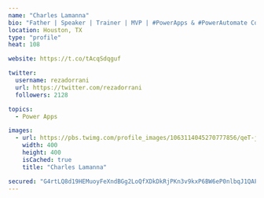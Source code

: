 ```yaml
---
name: "Charles Lamanna"
bio: "Father | Speaker | Trainer | MVP | #PowerApps & #PowerAutomate Community Super User | YouTuber Right-pointing triangle http://youtube.com/c/rezadorrani | Learn - Share - Clockwise rightwards and leftwards open circle arrows"
location: Houston, TX
type: "profile"
heat: 108

website: https://t.co/tAcqSdqguf

twitter:
  username: rezadorrani
  url: https://twitter.com/rezadorrani
  followers: 2128

topics:
  - Power Apps

images:
  - url: https://pbs.twimg.com/profile_images/1063114045270777856/qeT-jpWr_400x400.jpg
    width: 400
    height: 400
    isCached: true
    title: "Charles Lamanna"

secured: "G4rtLQ8d19HEMuoyFeXndBGg2LoQfXDkDkRjPKn3v9kxP6BW6eP0nlbqJ1QAFNZRceeiHl8E4rx+CD5q7MzmDZwYAS4SgCUQjWNsVxQJx5u9+FuJScCC5QEXKVFQbsqwD+qX7PMq97AKhl4JiecVDsqeq6tbT4UvYbAH7OkMlrrwWl2XO+kF31SXeSmxv5NgQvHf3amx25qqenzbi0Xz7+lqD6tp+1hQh79jEsy+XoJUYxT9Hh54uwZafMbFfygd8Hf28FWgI1zr8kUGDvSn9Tpt48kgaZm+dLr3M7TwEdhQ2OofcRMPHsE0AcovcDxn4g6vC0zsKjXsbdqxgJ7ciUprdBN2Iv6Y7iHJNvMunMAX3ZHj7Er+JYaPTjG7dxtMPP3LHVTiayNNN4JRtlGL/6xNK9WBef5oaZMtky1fTcU=;0pnoKE6tfSzxEALVepKUMQ=="
---
```


